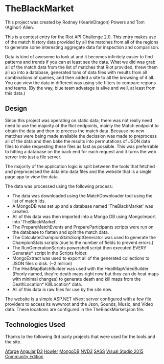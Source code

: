 # TheBlackMarket

This project was created by Rodney (KearinDragon) Powers and Tom (Agihor) Allen.

This is a contest entry for the Riot API Challenge 2.0. This entry makes use of the match history data provided by all the matches from all of the regions to generate some interesting aggregate data for inspection and comparison.

Data is kind of awesome to look at and it becomes infinitely easier to find patterns and trends if you can at least see the data. What we did was grab all of the match data from the list of matches that Riot provided, threw them all up into a database, generated tons of data files with results from all combinations of queries, and then added a site to all the browsing of it all. You can view the data in different was using site filters to compare regions and teams. (By the way, blue team advatage is alive and well, at least from this data.)

## Design ##

Since this project was operating on static data, there was not really need need to use the majority of the Riot endpoints, mainly the Match endpoint to obtain the data and then to process the match data. Because no new matches were being made available the decission was made to preprocess all of the data and then bake the results into permutations of JSON data files to make requesting these files as fast as possible. This was preferrable to hitting a database on the back end for each request and it turns the web server into just a file server.

The majority of the application logic is split between the tools that fetched and preprocessed the data into data files and the website that is a single page app to view the data.

The data was processed using the following process:

* The data was downloaded using the MatchDownloader tool using the list of match Ids.
* A MongoDB was set up and a database named 'TheBlackMarket' was created.
* All of this data was then imported into a Mongo DB using MongoImport into 'TheBlackMarket'.
* The PrepareMatchEvents and PrepareParticipants scripts were run on the database to flatten and split the match data.
* The CalculateChampionStatsScriptGenerator was used to generate the ChampionStats scripts (due to the number of fields to prevent errors.)
* The RunGenerationScripts powershell script then executed EVERY Generate* script in the Scripts folder.
* MongoExtract was used to export all of the generated collections to JSON files o disk. (~2 million)
* The HeatMapBatchBuilder was used with the HeatMapVideoBuilder (Poorly named, they're death maps right now but they can do heat maps with minimal changes) to generate death and kill maps from the DeathLocation* KillLocation* data.
* All of this data is raw files for use by the site now.

The website is a simple ASP.NET vNext server configured with a few file providers to access its wwwroot and the Json, Sounds, Music, and Video data. These locations are configured in the TheBlackMarket.json file.

## Technologies Used ##

Thanks to the following 3rd party projects that were used for the tools and the site.

[Aforge](https://code.google.com/p/aforge/)
[Angular](https://angularjs.org/)
[D3](http://d3js.org/)
[Howler](https://github.com/goldfire/howler.js/)
[MongoDB](https://www.mongodb.com/)
[NVD3](http://nvd3.org/)
[SASS](http://sass-lang.com/)
[Visual Studio 2015 Community Edition](https://www.visualstudio.com/en-us/products/vs-2015-product-editions.aspx)
